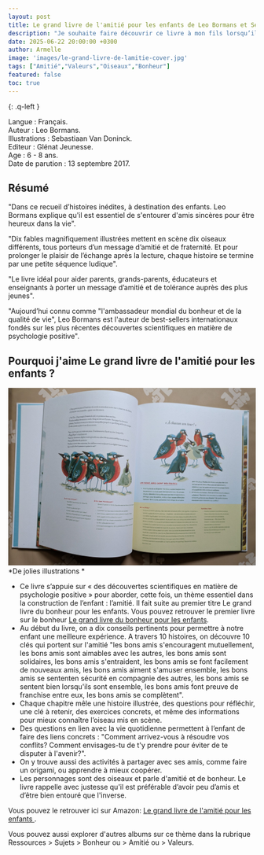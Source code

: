 ```yaml
---
layout: post
title: Le grand livre de l'amitié pour les enfants de Leo Bormans et Sebastiaan Van Doninck.
description: "Je souhaite faire découvrir ce livre à mon fils lorsqu’il sera un peu plus grand, car il propose une approche ludique et complète à propos de l'amitié."
date: 2025-06-22 20:00:00 +0300
author: Armelle
image: 'images/le-grand-livre-de-lamitie-cover.jpg'
tags: ["Amitié","Valeurs","Oiseaux","Bonheur"]
featured: false
toc: true
---
```


{: .q-left }

Langue : Français.    
Auteur : Leo Bormans.                                     
Illustrations : Sebastiaan Van Doninck.       
Editeur : Glénat Jeunesse.           
Age : 6 - 8 ans.          
Date de parution : 13 septembre 2017.   

## Résumé

"Dans ce recueil d’histoires inédites, à destination des enfants. Leo Bormans explique qu'il est essentiel de s'entourer d'amis sincères pour être heureux dans la vie".

"Dix fables magnifiquement illustrées mettent en scène dix oiseaux différents, tous porteurs d’un message d’amitié et de fraternité. Et pour prolonger le plaisir de l’échange après la lecture, chaque histoire se termine par une petite séquence ludique".

"Le livre idéal pour aider parents, grands-parents, éducateurs et enseignants à porter un message d’amitié et de tolérance auprès des plus jeunes".

"Aujourd’hui connu comme "l'ambassadeur mondial du bonheur et de la qualité de vie", Leo Bormans est l'auteur de best-sellers internationaux fondés sur les plus récentes découvertes scientifiques en matière de psychologie positive".

## Pourquoi j'aime Le grand livre de l'amitié pour les enfants ? 

![De jolies illustrations](images/le-grand-livre-de-lamitie-int.jpg)
*De jolies illustrations *
- Ce livre s’appuie sur « des découvertes scientifiques en matière de psychologie positive » pour aborder, cette fois, un thème essentiel dans la construction de l’enfant : l’amitié. Il fait suite au premier titre Le grand livre du bonheur pour les enfants. Vous pouvez retrouver le premier livre sur le bonheur [Le grand livre du bonheur pour les enfants](https://ludichou.com/le-grand-livre-du-bonheur-pour-les-enfants).
- Au début du livre, on a dix conseils pertinents pour permettre à notre enfant une meilleure expérience. A travers 10 histoires, on découvre 10 clés qui portent sur l'amitié "les bons amis s'encouragent mutuellement, les bons amis sont aimables avec les autres, les bons amis sont solidaires, les bons amis s'entraident, les bons amis se font facilement de nouveaux amis, les bons amis aiment s'amuser ensemble, les bons amis se sententen sécurité en compagnie des autres, les bons amis se sentent bien lorsqu'ils sont ensemble, les bons amis font preuve de franchise entre eux, les bons amis se complètent".
- Chaque chapitre mêle une histoire illustrée, des questions pour réfléchir, une clé à retenir, des exercices concrets, et même des informations pour mieux connaître l’oiseau mis en scène.
- Des questions en lien avec la vie quotidienne permettent à l’enfant de faire des liens concrets :
"Comment arrivez-vous à résoudre vos conflits? Comment envisages-tu de t'y prendre pour éviter de te disputer à l'avenir?". 
- On y trouve aussi des activités à partager avec ses amis, comme faire un origami, ou apprendre à mieux coopérer.
- Les personnages sont des oiseaux et parle d'amitié et de bonheur. Le livre rappelle avec justesse qu'il est préférable d’avoir peu d’amis et d’être bien entouré que l'inverse.

Vous pouvez le retrouver ici sur Amazon: [Le grand livre de l'amitié pour les enfants ](https://amzn.to/4f0mP1S). 

Vous pouvez aussi explorer d'autres albums sur ce thème dans la rubrique Ressources > Sujets > Bonheur ou > Amitié ou > Valeurs.
